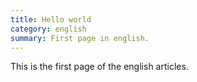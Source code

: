 ```yaml
---
title: Hello world
category: english
summary: First page in english.
---
```


This is the first page of the english articles.